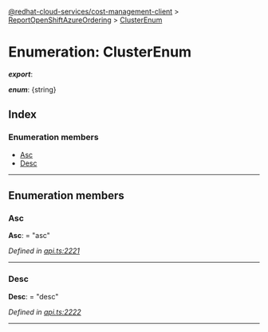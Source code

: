 [@redhat-cloud-services/cost-management-client](../README.md) > [ReportOpenShiftAzureOrdering](../modules/reportopenshiftazureordering.md) > [ClusterEnum](../enums/reportopenshiftazureordering.clusterenum.md)

# Enumeration: ClusterEnum

*__export__*: 

*__enum__*: {string}

## Index

### Enumeration members

* [Asc](reportopenshiftazureordering.clusterenum.md#asc)
* [Desc](reportopenshiftazureordering.clusterenum.md#desc)

---

## Enumeration members

<a id="asc"></a>

###  Asc

**Asc**:  = "asc"

*Defined in [api.ts:2221](https://github.com/karelhala/javascript-clients/blob/master/packages/cost-management/api.ts#L2221)*

___
<a id="desc"></a>

###  Desc

**Desc**:  = "desc"

*Defined in [api.ts:2222](https://github.com/karelhala/javascript-clients/blob/master/packages/cost-management/api.ts#L2222)*

___

